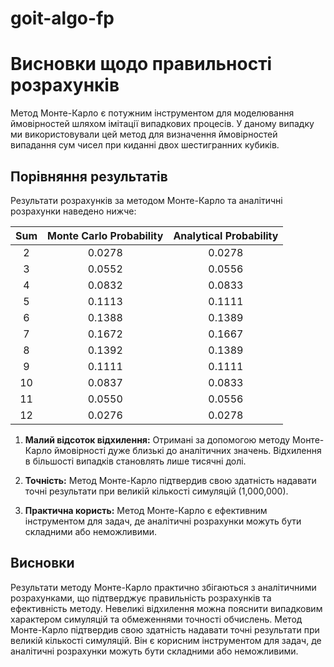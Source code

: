 # goit-algo-fp
 
# Висновки щодо правильності розрахунків
Метод Монте-Карло є потужним інструментом для моделювання ймовірностей шляхом імітації випадкових процесів. У даному випадку ми використовували цей метод для визначення ймовірностей випадання сум чисел при киданні двох шестигранних кубиків.

## Порівняння результатів
Результати розрахунків за методом Монте-Карло та аналітичні розрахунки наведено нижче:

| Sum | Monte Carlo Probability | Analytical Probability |
|:---:|:-----------------------:|:----------------------:|
|  2  |          0.0278         |         0.0278         |
|  3  |          0.0552         |         0.0556         |
|  4  |          0.0832         |         0.0833         |
|  5  |          0.1113         |         0.1111         |
|  6  |          0.1388         |         0.1389         |
|  7  |          0.1672         |         0.1667         |
|  8  |          0.1392         |         0.1389         |
|  9  |          0.1111         |         0.1111         |
| 10  |          0.0837         |         0.0833         |
| 11  |          0.0550         |         0.0556         |
| 12  |          0.0276         |         0.0278         |



1. **Малий відсоток відхилення:** Отримані за допомогою методу Монте-Карло ймовірності дуже близькі до аналітичних значень. Відхилення в більшості випадків становлять лише тисячні долі.

2. **Точність:** Метод Монте-Карло підтвердив свою здатність надавати точні результати при великій кількості симуляцій (1,000,000).

3. **Практична користь:** Метод Монте-Карло є ефективним інструментом для задач, де аналітичні розрахунки можуть бути складними або неможливими.

## Висновки
Результати методу Монте-Карло практично збігаються з аналітичними розрахунками, що підтверджує правильність розрахунків та ефективність методу. Невеликі відхилення можна пояснити випадковим характером симуляцій та обмеженнями точності обчислень. Метод Монте-Карло підтвердив свою здатність надавати точні результати при великій кількості симуляцій. Він є корисним інструментом для задач, де аналітичні розрахунки можуть бути складними або неможливими.